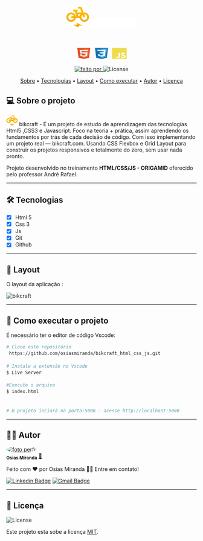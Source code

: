 <h1 align="center">
    <img width='60px' alt="bikcraft" title="#bikcraft" src="./img/icones/eletrica.svg" />
    <img width='120px' alt="bikcraft" title="#bikcraft" src="./img/bikcraft.svg" /> 
    
</h1>
<h1 align="center"> 
	  
  <img align="center" alt="Osias-Flutter" height="30" width="40" src="https://raw.githubusercontent.com/devicons/devicon/master/icons/html5/html5-original.svg">  
  <img align="center" alt="Osias-Dart" height="30" width="40" src="https://raw.githubusercontent.com/devicons/devicon/master/icons/css3/css3-original.svg">
  <img align="center" alt="Osias-Dart" height="30" width="40" src="https://raw.githubusercontent.com/devicons/devicon/master/icons/javascript/javascript-plain.svg">
</h1>

<p align="center">  
  <a href="https://github.com/osiasmiranda">
    <img alt="feito por" src="https://img.shields.io/badge/Feito%20por-Osias Miranda-%237519C1">
  </a>
  <img alt="License" src="https://img.shields.io/badge/license-MIT-brightgreen">
</p>

<p align="center">
 <a href="#-sobre-o-projeto">Sobre</a> •
 <a href="#-tecnologias">Tecnologias</a> •
 <a href="#-layout">Layout</a> • 
 <a href="#-como-executar-o-projeto">Como executar</a> • 
 <a href="#-autor">Autor</a> • 
 <a href="#-user-content--licença">Licença</a>
</p>

## 💻 Sobre o projeto

<img width='30px' src="./img/icones/eletrica.svg"> bikcraft - É um projeto de estudo de aprendizagem das tecnologias Html5 ,CSS3 e Javascript. Foco na teoria + prática, assim aprendendo os fundamentos por trás de cada decisão de código. Com isso implementando um projeto real — bikcraft.com. Usando CSS Flexbox e Grid Layout para construir os projetos responsivos e totalmente do zero, sem usar nada pronto.

Projeto desenvolvido no treinamento **HTML/CSS/JS - ORIGAMID** oferecido pelo professor André Rafael.

---

## 🛠 Tecnologias

- [x] Html 5
- [x] Css 3
- [x] Js
- [x] Git
- [x] Github

---

## 🎨 **Layout**

O layout da aplicação :

<img alt="bikcraft" src="./img/ss/bikcraft.gif" >

---

## 🚀 **Como executar o projeto**

É necessário ter o editor de código Vscode:

```bash
# Clone este repositório
 https://github.com/osiasmiranda/bikcraft_html_css_js.git

# Instale a extensão no Vscode
$ Live Server

#Execute o arquivo
$ index.html


# O projeto inciará na porta:5000 - acesse http://localhost:5000
```

---

## 🦸‍♂️ **Autor**

<a href="https://github.com/osiasmiranda">
 <img style="border-radius:50%" src="https://github.com/osiasmiranda.png" width="100px;" alt="foto perfil">
 <br />
 <sub><b>Osias Miranda</b></sub></a> <a href="https://github.com/osiasmiranda" title="githubosias">🚀</a>

Feito com ❤️ por Osias Miranda 👋🏽 Entre em contato!

[![Linkedin Badge](https://img.shields.io/badge/-osiasmiranda-blue?style=flat-square&logo=Linkedin&logoColor=white&link=https://www.linkedin.com/in/osiasmiranda/)](https://www.linkedin.com/in/osias-miranda-57b67a4b/)
[![Gmail Badge](https://img.shields.io/badge/-osiasmiranda@gmail.com-c14438?style=flat-square&logo=Gmail&logoColor=white&link=mailto:osiasmiranda@gmail.com)](mailto:osiasmiranda@gmail.com)

---

## 📝 Licença

<img alt="License" src="https://img.shields.io/badge/license-MIT-brightgreen">

Este projeto esta sobe a licença [MIT](./LICENSE).
